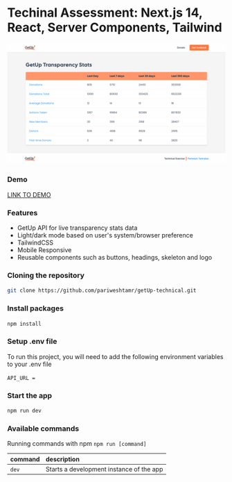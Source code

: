 # Techinal Assessment: Next.js 14, React, Server Components, Tailwind

![App Screenshot](https://github.com/pariweshtamr/getUp-technical/blob/main/public/technical-exercise.png)

### Demo

[LINK TO DEMO](https://get-up-technical.vercel.app/)

### Features

- GetUp API for live transparency stats data
- Light/dark mode based on user's system/browser preference
- TailwindCSS
- Mobile Responsive
- Reusable components such as buttons, headings, skeleton and logo

### Cloning the repository

```bash
git clone https://github.com/pariweshtamr/getUp-technical.git
```

### Install packages

```bash
npm install
```

### Setup .env file

To run this project, you will need to add the following environment variables to your .env file

`API_URL = `

### Start the app

```bash
npm run dev
```

### Available commands

Running commands with npm `npm run [command]`

| command | description                              |
| :------ | :--------------------------------------- |
| `dev`   | Starts a development instance of the app |
